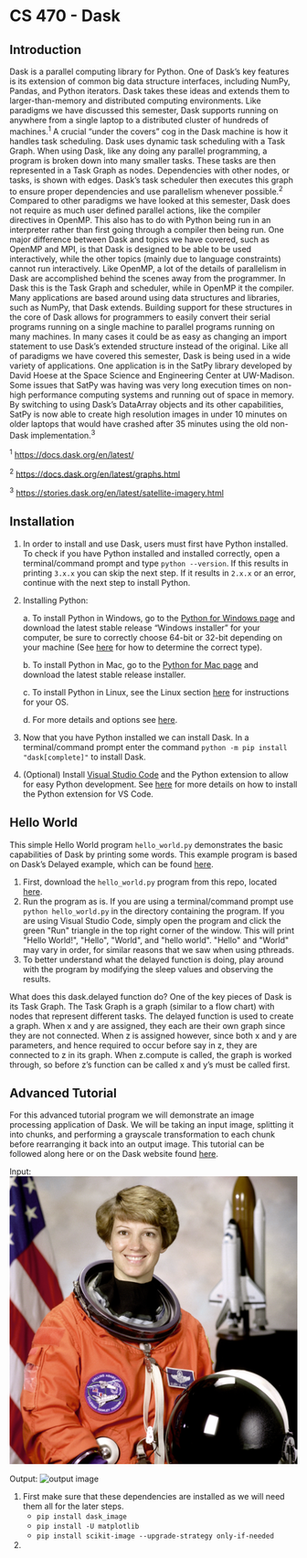 # CS 470 - Dask

## Introduction
Dask is a parallel computing library for Python. One of Dask’s key features is its extension of common big data structure interfaces, including NumPy, Pandas, and Python iterators. Dask takes these ideas and extends them to larger-than-memory and distributed computing environments.  Like paradigms we have discussed this semester, Dask supports running on anywhere from a single laptop to a distributed cluster of hundreds of machines.<sup>1</sup> A crucial “under the covers” cog in the Dask machine is how it handles task scheduling. Dask uses dynamic task scheduling with a Task Graph. When using Dask, like any doing any parallel programming, a program is broken down into many smaller tasks. These tasks are then represented in a Task Graph as nodes. Dependencies with other nodes, or tasks, is shown with edges. Dask’s task scheduler then executes this graph to ensure proper dependencies and use parallelism whenever possible.<sup>2</sup> Compared to other paradigms we have looked at this semester, Dask does not require as much user defined parallel actions, like the compiler directives in OpenMP. This also has to do with Python being run in an interpreter rather than first going through a compiler then being run. One major difference between Dask and topics we have covered, such as OpenMP and MPI, is that Dask is designed to be able to be used interactively, while the other topics (mainly due to language constraints) cannot run interactively. Like OpenMP, a lot of the details of parallelism in Dask are accomplished behind the scenes away from the programmer. In Dask this is the Task Graph and scheduler, while in OpenMP it the compiler. Many applications are based around using data structures and libraries, such as NumPy, that Dask extends. Building support for these structures in the core of Dask allows for programmers to easily convert their serial programs running on a single machine to parallel programs running on many machines. In many cases it could be as easy as changing an import statement to use Dask’s extended structure instead of the original. Like all of paradigms we have covered this semester, Dask is being used in a wide variety of applications. One application is in the SatPy library developed by David Hoese at the Space Science and Engineering Center at UW-Madison. Some issues that SatPy was having was very long execution times on non-high performance computing systems and running out of space in memory. By switching to using Dask’s DataArray objects and its other capabilities, SatPy is now able to create high resolution images in under 10 minutes on older laptops that would have crashed after 35 minutes using the old non-Dask implementation.<sup>3</sup> 

<sup>1</sup> https://docs.dask.org/en/latest/

<sup>2</sup> https://docs.dask.org/en/latest/graphs.html

<sup>3</sup> https://stories.dask.org/en/latest/satellite-imagery.html

## Installation

1. In order to install and use Dask, users must first have Python installed. To check if you have Python installed and installed correctly, open a terminal/command prompt and type `python --version`. If this results in printing `3.x.x` you can skip the next step. If it results in `2.x.x` or an error, continue with the next step to install Python.

2. Installing Python:

    a. To install Python in Windows, go to the [Python for Windows page](https://www.python.org/downloads/windows/) and download the latest stable release “Windows installer” for your computer, be sure to correctly choose 64-bit or 32-bit depending on your machine (See [here](https://support.microsoft.com/en-us/windows/32-bit-and-64-bit-windows-frequently-asked-questions-c6ca9541-8dce-4d48-0415-94a3faa2e13d) for how to determine the correct type).
    
    b. To install Python in Mac, go to the [Python for Mac page](https://www.python.org/downloads/mac-osx/) and download the latest stable release installer.
    
    c. To install Python in Linux, see the Linux section [here](https://wiki.python.org/moin/BeginnersGuide/Download) for instructions for your OS.
    
    d. For more details and options see [here](https://wiki.python.org/moin/BeginnersGuide/Download).
    
3. Now that you have Python installed we can install Dask. In a terminal/command prompt enter the command `python -m pip install "dask[complete]"` to install Dask.

4. (Optional) Install [Visual Studio Code](https://code.visualstudio.com/) and the Python extension to allow for easy Python development. See [here](https://code.visualstudio.com/docs/editor/extension-marketplace ) for more details on how to install the Python extension for VS Code.

## Hello World

This simple Hello World program `hello_world.py` demonstrates the basic capabilities of Dask by printing some words. This example program is based on Dask’s Delayed example, which can be found [here](https://docs.dask.org/en/latest/delayed.html).

1. First, download the `hello_world.py` program from this repo, located [here](https://github.com/jwritz-uwl/cs-470-dask/blob/main/hello_world.py).
2. Run the program as is. If you are using a terminal/command prompt use `python hello_world.py` in the directory containing the program. If you are using Visual Studio Code, simply open the program and click the green "Run" triangle in the top right corner of the window. This will print "Hello World!", "Hello", "World", and "hello world". "Hello" and "World" may vary in order, for similar reasons that we saw when using pthreads.
3. To better understand what the delayed function is doing, play around with the program by modifying the sleep values and observing the results.

What does this dask.delayed function do? One of the key pieces of Dask is its Task Graph. The Task Graph is a graph (similar to a flow chart) with nodes that represent different tasks. The delayed function is used to create a graph. When x and y are assigned, they each are their own graph since they are not connected. When z is assigned however, since both x and y are parameters, and hence required to occur before say in z, they are connected to z in its graph. When z.compute is called, the graph is worked through, so before z’s function can be called x and y’s must be called first. 

## Advanced Tutorial

For this advanced tutorial program we will demonstrate an image processing application of Dask.  We will be taking an input image, splitting it into chunks, and performing a grayscale transformation to each chunk before rearranging it back into an output image.  This tutorial can be followed along here or on the Dask website found [here](https://examples.dask.org/applications/image-processing.html).

Input:
![input image](https://github.com/jwritz-uwl/cs-470-dask/blob/main/images/astronaut.png)

Output:
![output image](https://github.com/jwritz-uwl/cs-470-dask/images/astronaut_grayscale.png)


1. First make sure that these dependencies are installed as we will need them all for the later steps.
    - `pip install dask_image`
    - `pip install -U matplotlib`
    - `pip install scikit-image --upgrade-strategy only-if-needed`
2. 
